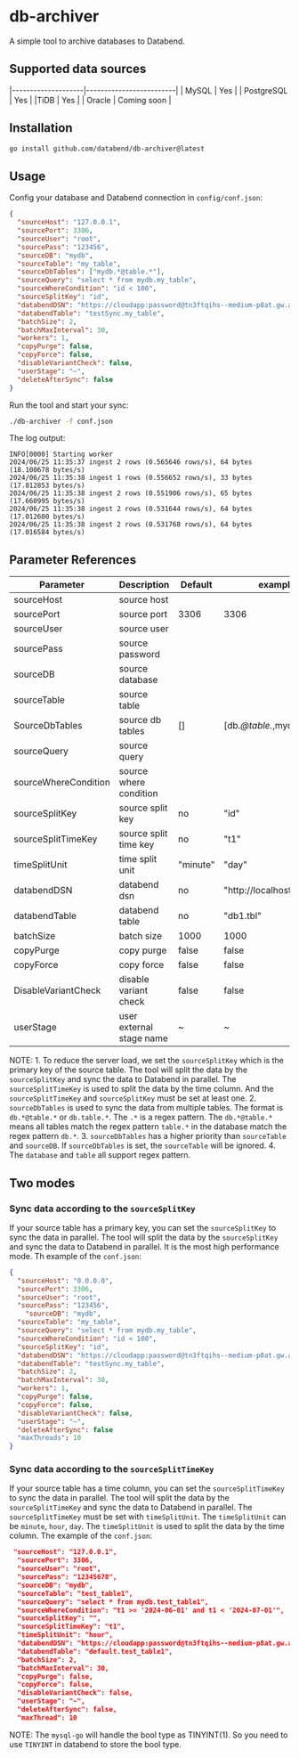 # db-archiver
A simple tool to archive databases to Databend.

## Supported data sources
|--------------------|-------------------------|
| MySQL | Yes |
| PostgreSQL | Yes |
|TiDB | Yes |
| Oracle | Coming soon |


## Installation
```bash
go install github.com/databend/db-archiver@latest
```

## Usage

Config your database and Databend connection in `config/conf.json`:
```json
{
  "sourceHost": "127.0.0.1",
  "sourcePort": 3306,
  "sourceUser": "root",
  "sourcePass": "123456",
  "sourceDB": "mydb",
  "sourceTable": "my_table",
  "sourceDbTables": ["mydb.*@table.*"],
  "sourceQuery": "select * from mydb.my_table",
  "sourceWhereCondition": "id < 100",
  "sourceSplitKey": "id",
  "databendDSN": "https://cloudapp:password@tn3ftqihs--medium-p8at.gw.aws-us-east-2.default.databend.com:443",
  "databendTable": "testSync.my_table",
  "batchSize": 2,
  "batchMaxInterval": 30,
  "workers": 1,
  "copyPurge": false,
  "copyForce": false,
  "disableVariantCheck": false,
  "userStage": "~",
  "deleteAfterSync": false
}

```

Run the tool and start your sync:
```bash
./db-archiver -f conf.json
```

The log output:
```
INFO[0000] Starting worker              
2024/06/25 11:35:37 ingest 2 rows (0.565646 rows/s), 64 bytes (18.100678 bytes/s)
2024/06/25 11:35:38 ingest 1 rows (0.556652 rows/s), 33 bytes (17.812853 bytes/s)
2024/06/25 11:35:38 ingest 2 rows (0.551906 rows/s), 65 bytes (17.660995 bytes/s)
2024/06/25 11:35:38 ingest 2 rows (0.531644 rows/s), 64 bytes (17.012600 bytes/s)
2024/06/25 11:35:38 ingest 2 rows (0.531768 rows/s), 64 bytes (17.016584 bytes/s)
```


## Parameter References
| Parameter           | Description               | Default  | example                 | required |
|---------------------|---------------------------|----------|-------------------------|----------|
| sourceHost          | source host               |          |                         | true     |
| sourcePort          | source port               | 3306     | 3306                    | true     |
| sourceUser          | source user               |          |                         | true     |
| sourcePass          | source password           |          |                         | true     |
| sourceDB            | source database           |          |                         | true     |
| sourceTable         | source table              |          |                         | true     |
| SourceDbTables      | source db tables          | []       | [db.*@table.*,mydb.*.table.*]     | false |
| sourceQuery         | source query              |          |                         | true     |
| sourceWhereCondition | source where condition    |          |                         | false    |
| sourceSplitKey      | source split key          | no       | "id"                    | false    |
| sourceSplitTimeKey  | source split time key     | no       | "t1"                    | false    |
| timeSplitUnit       | time split unit           | "minute" | "day"                   | false    |
| databendDSN         | databend dsn              | no       | "http://localhost:8000" | true     |
| databendTable       | databend table            | no       | "db1.tbl"               | true     |
| batchSize           | batch size                | 1000     | 1000                    | false    |
| copyPurge           | copy purge                | false    | false                   | false    |
| copyForce           | copy force                | false    | false                   | false    |
| DisableVariantCheck | disable variant check     | false    | false                   | false    |
| userStage           | user external stage name  | ~        | ~                       | false    |

NOTE: 1. To reduce the server load, we set the `sourceSplitKey` which is the primary key of the source table. The tool will split the data by the `sourceSplitKey` and sync the data to Databend in parallel.
The `sourceSplitTimeKey` is used to split the data by the time column. And the `sourceSplitTimeKey` and `sourceSplitKey` must be set at least one.
2. `sourceDbTables` is used to sync the data from multiple tables. The format is `db.*@table.*` or `db.table.*`. The `.*` is a regex pattern. The `db.*@table.*` means all tables match the regex pattern `table.*` in the database match the regex pattern `db.*`. 
3. `sourceDbTables` has a higher priority than `sourceTable` and `sourceDB`. If `sourceDbTables` is set, the `sourceTable` will be ignored.
4. The `database` and `table` all support regex pattern. 


## Two modes
### Sync data according to the `sourceSplitKey`
If your source table has a primary key, you can set the `sourceSplitKey` to sync the data in parallel. The tool will split the data by the `sourceSplitKey` and sync the data to Databend in parallel.
It is the most high performance mode.
Th example of the `conf.json`:
```json
{
  "sourceHost": "0.0.0.0",
  "sourcePort": 3306,
  "sourceUser": "root",
  "sourcePass": "123456",
    "sourceDB": "mydb",
  "sourceTable": "my_table",
  "sourceQuery": "select * from mydb.my_table",
  "sourceWhereCondition": "id < 100",
  "sourceSplitKey": "id",
  "databendDSN": "https://cloudapp:password@tn3ftqihs--medium-p8at.gw.aws-us-east-2.default.databend.com:443",
  "databendTable": "testSync.my_table",
  "batchSize": 2,
  "batchMaxInterval": 30,
  "workers": 1,
  "copyPurge": false,
  "copyForce": false,
  "disableVariantCheck": false,
  "userStage": "~",
  "deleteAfterSync": false
  "maxThreads": 10
}
```

### Sync data according to the `sourceSplitTimeKey`
If your source table has a time column, you can set the `sourceSplitTimeKey` to sync the data in parallel. The tool will split the data by the `sourceSplitTimeKey` and sync the data to Databend in parallel.
The `sourceSplitTimeKey` must be set with `timeSplitUnit`. The `timeSplitUnit` can be `minute`, `hour`, `day`. The `timeSplitUnit` is used to split the data by the time column.
The example of the `conf.json`:
```json
 "sourceHost": "127.0.0.1",
  "sourcePort": 3306,
  "sourceUser": "root",
  "sourcePass": "12345678",
  "sourceDB": "mydb",
  "sourceTable": "test_table1",
  "sourceQuery": "select * from mydb.test_table1",
  "sourceWhereCondition": "t1 >= '2024-06-01' and t1 < '2024-07-01'",
  "sourceSplitKey": "",
  "sourceSplitTimeKey": "t1",
  "timeSplitUnit": "hour",
  "databendDSN": "https://cloudapp:password@tn3ftqihs--medium-p8at.gw.aws-us-east-2.default.databend.com:443",
  "databendTable": "default.test_table1",
  "batchSize": 2,
  "batchMaxInterval": 30,
  "copyPurge": false,
  "copyForce": false,
  "disableVariantCheck": false,
  "userStage": "~",
  "deleteAfterSync": false,
  "maxThread": 10
```


NOTE: The `mysql-go` will handle the bool type as TINYINT(1). So you need to use `TINYINT` in databend to store the bool type.